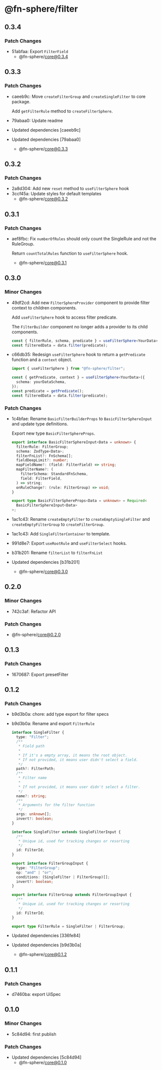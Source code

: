 # @fn-sphere/filter

## 0.3.4

### Patch Changes

- 51abfaa: Export `FilterField`
  - @fn-sphere/core@0.3.4

## 0.3.3

### Patch Changes

- caeeb9c: Move `createFilterGroup` and `createSingleFilter` to core package.

  Add `getFilterRule` method to `createFilterSphere`.

- 79abaa0: Update readme
- Updated dependencies [caeeb9c]
- Updated dependencies [79abaa0]
  - @fn-sphere/core@0.3.3

## 0.3.2

### Patch Changes

- 2a8d304: Add new `reset` method to `useFilterSphere` hook
- 3ccf45a: Update styles for default templates
  - @fn-sphere/core@0.3.2

## 0.3.1

### Patch Changes

- aef8fbc: Fix `numberOfRules` should only count the SingleRule and not the RuleGroup.

  Return `countTotalRules` function to `useFilterSphere` hook.

  - @fn-sphere/core@0.3.1

## 0.3.0

### Minor Changes

- 49df2cd: Add new `FilterSphereProvider` component to provide filter context to children components.

  Add `useFilterSphere` hook to access filter predicate.

  The `FilterBuilder` component no longer adds a provider to its child components.

  ```ts
  const { filterRule, schema, predicate } = useFilterSphere<YourData>();
  const filteredData = data.filter(predicate);
  ```

- c66db35: Redesign `useFilterSphere` hook to return a `getPredicate` function and a `context` object.

  ```ts
  import { useFilterSphere } from "@fn-sphere/filter";

  const { getPredicate, context } = useFilterSphere<YourData>({
    schema: yourDataSchema,
  });
  const predicate = getPredicate();
  const filteredData = data.filter(predicate);
  ```

### Patch Changes

- 1c4bfae: Rename `BasicFilterBuilderProps` to `BasicFilterSphereInput` and update type definitions.

  Export new type `BasicFilterSphereProps`.

  ```ts
  export interface BasicFilterSphereInput<Data = unknown> {
    filterRule: FilterGroup;
    schema: ZodType<Data>;
    filterFnList?: FnSchema[];
    fieldDeepLimit?: number;
    mapFieldName?: (field: FilterField) => string;
    mapFilterName?: (
      filterSchema: StandardFnSchema,
      field: FilterField,
    ) => string;
    onRuleChange?: (rule: FilterGroup) => void;
  }

  export type BasicFilterSphereProps<Data = unknown> = Required<
    BasicFilterSphereInput<Data>
  >;
  ```

- 1ac1c43: Rename `createEmptyFilter` to `createEmptySingleFilter` and `createEmptyFilterGroup` to `createFilterGroup`.
- 1ac1c43: Add `SingleFilterContainer` to template.
- 991d8e7: Export `useRootRule` and `useFilterSelect` hooks.
- b31b201: Rename `filterList` to `filterFnList`
- Updated dependencies [b31b201]
  - @fn-sphere/core@0.3.0

## 0.2.0

### Minor Changes

- 742c3af: Refactor API

### Patch Changes

- @fn-sphere/core@0.2.0

## 0.1.3

### Patch Changes

- 1670687: Export presetFilter

## 0.1.2

### Patch Changes

- b9d3b0a: chore: add type export for filter specs
- b9d3b0a: Rename and export `FilterRule`

  ```ts
  interface SingleFilter {
    type: "Filter";
    /**
     * Field path
     *
     * If it's a empty array, it means the root object.
     * If not provided, it means user didn't select a field.
     */
    path?: FilterPath;
    /**
     * Filter name
     *
     * If not provided, it means user didn't select a filter.
     */
    name?: string;
    /**
     * Arguments for the filter function
     */
    args: unknown[];
    invert?: boolean;
  }

  interface SingleFilter extends SingleFilterInput {
    /**
     * Unique id, used for tracking changes or resorting
     */
    id: FilterId;
  }

  export interface FilterGroupInput {
    type: "FilterGroup";
    op: "and" | "or";
    conditions: (SingleFilter | FilterGroup)[];
    invert?: boolean;
  }

  export interface FilterGroup extends FilterGroupInput {
    /**
     * Unique id, used for tracking changes or resorting
     */
    id: FilterId;
  }

  export type FilterRule = SingleFilter | FilterGroup;
  ```

- Updated dependencies [336fe84]
- Updated dependencies [b9d3b0a]
  - @fn-sphere/core@0.1.2

## 0.1.1

### Patch Changes

- d7460ba: export UiSpec

## 0.1.0

### Minor Changes

- 5c84d94: first publish

### Patch Changes

- Updated dependencies [5c84d94]
  - @fn-sphere/core@0.1.0
